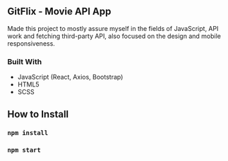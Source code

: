 
## GitFlix - Movie API App
 Made this project to mostly assure myself in the fields of JavaScript, API work and
 fetching third-party API, also focused on the design and mobile responsiveness.

### Built With
- JavaScript (React, Axios, Bootstrap)
 - HTML5
  - SCSS



## How to Install

### `npm install`

### `npm start`

